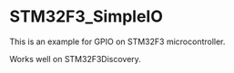 STM32F3_SimpleIO
================

This is an example for GPIO on STM32F3 microcontroller.

Works well on STM32F3Discovery.

